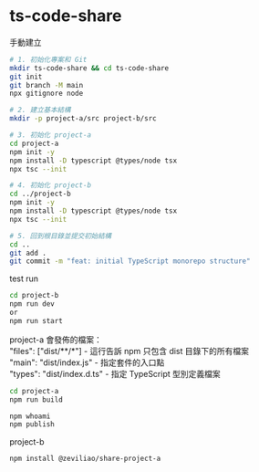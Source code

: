 # ts-code-share
手動建立
```bash
# 1. 初始化專案和 Git
mkdir ts-code-share && cd ts-code-share
git init
git branch -M main
npx gitignore node

# 2. 建立基本結構
mkdir -p project-a/src project-b/src

# 3. 初始化 project-a
cd project-a
npm init -y
npm install -D typescript @types/node tsx
npx tsc --init

# 4. 初始化 project-b
cd ../project-b
npm init -y
npm install -D typescript @types/node tsx
npx tsc --init

# 5. 回到根目錄並提交初始結構
cd ..
git add .
git commit -m "feat: initial TypeScript monorepo structure"

```
test run
```bash
cd project-b
npm run dev
or
npm run start
```

project-a
會發佈的檔案：  
"files": ["dist/**/*"] - 這行告訴 npm 只包含 dist 目錄下的所有檔案  
"main": "dist/index.js" - 指定套件的入口點  
"types": "dist/index.d.ts" - 指定 TypeScript 型別定義檔案 

```bash
cd project-a
npm run build

npm whoami
npm publish
```

project-b
```bash
npm install @zeviliao/share-project-a
```